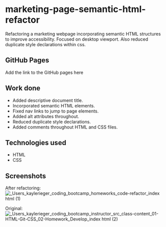 # marketing-page-semantic-html-refactor

Refactoring a marketing webpage incorporating semantic HTML structures to improve accessibility. Focused on desktop viewport. Also reduced duplicate style declarations within css.

## GitHub Pages

Add the link to the GitHub pages here

## Work done

- Added descriptive document title.
- Incorporated semantic HTML elements.
- Fixed nav links to jump to page elements.
- Added alt attributes throughout.
- Reduced duplicate style declarations.
- Added comments throughout HTML and CSS files.

## Technologies used

- HTML
- CSS

## Screenshots

After refactoring:
![_Users_kaylerieger_coding_bootcamp_homeworks_code-refactor_index html (1)](https://user-images.githubusercontent.com/86710295/133621017-2e4884d1-1c5b-46a2-8141-c874728914aa.png)

Original:
![_Users_kaylerieger_coding_bootcamp_instructor_src_class-content_01-HTML-Git-CSS_02-Homework_Develop_index html (2)](https://user-images.githubusercontent.com/86710295/133417101-a53da9f2-8819-473d-97e9-a06027b71681.png)
